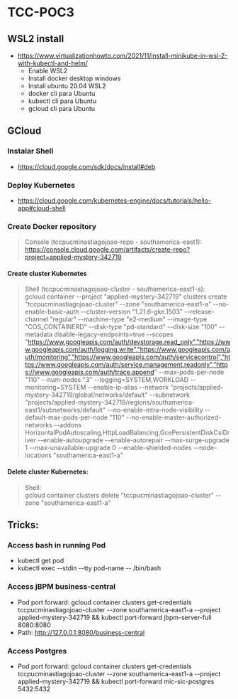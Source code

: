 # TCC-POC3

## WSL2 install

* https://www.virtualizationhowto.com/2021/11/install-minikube-in-wsl-2-with-kubectl-and-helm/
  - Enable WSL2
  - Install docker desktop windows
  - Install ubuntu 20.04 WSL2
  - docker cli para Ubuntu
  - kubectl cli para Ubuntu
  - gcloud cli para Ubuntu

## GCloud

### Instalar Shell
* https://cloud.google.com/sdk/docs/install#deb

### Deploy Kubernetes

* https://cloud.google.com/kubernetes-engine/docs/tutorials/hello-app#cloud-shell

### Create Docker repository

> Console (tccpucminastiagojoao-repo - southamerica-east1):  
> https://console.cloud.google.com/artifacts/create-repo?project=applied-mystery-342719

#### Create cluster Kubernetes

> Shell (tccpucminastiagojoao-cluster - southamerica-east1-a):  
> gcloud container --project "applied-mystery-342719" clusters create "tccpucminastiagojoao-cluster" --zone "southamerica-east1-a" --no-enable-basic-auth --cluster-version "1.21.6-gke.1503" --release-channel "regular" --machine-type "e2-medium" --image-type "COS_CONTAINERD" --disk-type "pd-standard" --disk-size "100" --metadata disable-legacy-endpoints=true --scopes "https://www.googleapis.com/auth/devstorage.read_only","https://www.googleapis.com/auth/logging.write","https://www.googleapis.com/auth/monitoring","https://www.googleapis.com/auth/servicecontrol","https://www.googleapis.com/auth/service.management.readonly","https://www.googleapis.com/auth/trace.append" --max-pods-per-node "110" --num-nodes "3" --logging=SYSTEM,WORKLOAD --monitoring=SYSTEM --enable-ip-alias --network "projects/applied-mystery-342719/global/networks/default" --subnetwork "projects/applied-mystery-342719/regions/southamerica-east1/subnetworks/default" --no-enable-intra-node-visibility --default-max-pods-per-node "110" --no-enable-master-authorized-networks --addons HorizontalPodAutoscaling,HttpLoadBalancing,GcePersistentDiskCsiDriver --enable-autoupgrade --enable-autorepair --max-surge-upgrade 1 --max-unavailable-upgrade 0 --enable-shielded-nodes --node-locations "southamerica-east1-a"

#### Delete cluster Kubernetes:

> Shell:  
> gcloud container clusters delete "tccpucminastiagojoao-cluster" --zone "southamerica-east1-a"

## Tricks:

### Access bash in running Pod

* kubectl get pod
* kubectl exec --stdin --tty pod-name -- /bin/bash

### Access jBPM business-central
* Pod port forward: gcloud container clusters get-credentials tccpucminastiagojoao-cluster --zone southamerica-east1-a --project applied-mystery-342719 && kubectl port-forward jbpm-server-full 8080:8080
* Path: http://127.0.0.1:8080/business-central

### Access Postgres
* Pod port forward: gcloud container clusters get-credentials tccpucminastiagojoao-cluster --zone southamerica-east1-a --project applied-mystery-342719 && kubectl port-forward mic-sic-postgres 5432:5432




